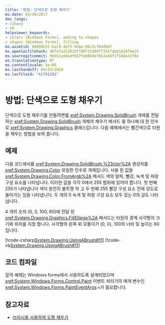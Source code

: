 ```yaml
---
title: '방법: 단색으로 도형 채우기'
ms.date: 03/30/2017
dev_langs:
- csharp
- vb
helpviewer_keywords:
- colors [Windows Forms], adding to shapes
- shapes [Windows Forms], filling
ms.assetid: 06088b31-bac9-4ef3-9ebe-06c2c764d6df
ms.openlocfilehash: d6fe7a252029ff80f21d99f7342fabb1d29fbe24
ms.sourcegitcommit: 9b552addadfb57fab0b9e7852ed4f1f1b8a42f8e
ms.translationtype: MT
ms.contentlocale: ko-KR
ms.lasthandoff: 04/23/2019
ms.locfileid: "61781292"
---
```

# <a name="how-to-fill-a-shape-with-a-solid-color"></a>방법: 단색으로 도형 채우기
단색으로 도형 채우기를 만들려면를 <xref:System.Drawing.SolidBrush> 개체를 전달 하는 <xref:System.Drawing.SolidBrush> 개체의 채우기 메서드 중 하나에 대 한 인수로 <xref:System.Drawing.Graphics> 클래스입니다. 다음 예제에서는 빨간색으로 타원을 채우는 방법을 보여 줍니다.  
  
## <a name="example"></a>예제  
 다음 코드에서를 <xref:System.Drawing.SolidBrush.%23ctor%2A> 생성자를 <xref:System.Drawing.Color> 유일한 인수로 개체입니다. 사용 된 값을 <xref:System.Drawing.Color.FromArgb%2A> 메서드 색의 알파, 빨강, 녹색 및 파랑 구성 요소를 나타냅니다. 이러한 값을 각각 0에서 255 범위에 있어야 합니다. 첫 번째 255가 나타냅니다 색이 완전히 불투명 하 고 두 번째 255 빨강 구성 요소 전체 강도로 돌아가는 임을 나타냅니다. 두 개의 0 녹색 및 파랑 구성 요소 모두 있는 0의 강도 나타냅니다.  
  
 4 개의 숫자 (0, 0, 100, 60)에 전달 된 <xref:System.Drawing.Graphics.FillEllipse%2A> 메서드는 타원의 경계 사각형의 크기와 위치를 지정 합니다. 사각형의 왼쪽 위 모퉁이가 (0, 0), 100의 너비 및 높이는 60입니다.  
  
 [!code-csharp[System.Drawing.UsingABrush#11](~/samples/snippets/csharp/VS_Snippets_Winforms/System.Drawing.UsingABrush/CS/Class1.cs#11)]
 [!code-vb[System.Drawing.UsingABrush#11](~/samples/snippets/visualbasic/VS_Snippets_Winforms/System.Drawing.UsingABrush/VB/Class1.vb#11)]  
  
## <a name="compiling-the-code"></a>코드 컴파일  
 앞의 예제는 Windows forms에서 사용하도록 설계되었으며 <xref:System.Windows.Forms.Control.Paint> 이벤트 처리기의 매개 변수인 <xref:System.Windows.Forms.PaintEventArgs> `e`가 필요합니다.  
  
## <a name="see-also"></a>참고자료

- [브러시를 사용하여 도형 채우기](using-a-brush-to-fill-shapes.md)
